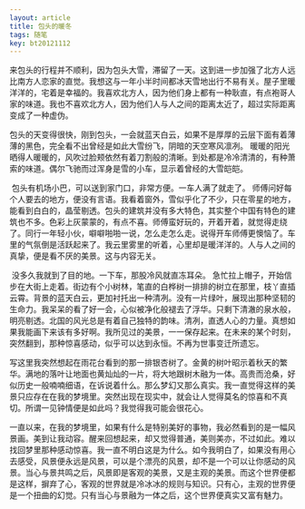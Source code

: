 ```yaml
---
layout: article
title: 包头的暖冬
tags: 随笔
key: bt20121112
---
```


来包头的行程并不顺利，因为包头大雪，滞留了一天。这到进一步加强了北方人远比南方人恋家的直觉。我想这与一年小半时间都冰天雪地出行不易有关。屋子里暖洋洋的，宅着是幸福的。我喜欢北方人，因为他们身上都有一种耿直，有点袍哥人家的味道。我也不喜欢北方人，因为他们人与人之间的距离太近了，超过实际距离变成了一种虚伪。
<!--more-->

包头的天变得很快，刚到包头，一会就蓝天白云，如果不是厚厚的云层下面有着薄薄的黑色，完全看不出曾经是如此大雪纷飞，阴暗的天空寒风凛冽。 暖暖的阳光晒得人暖暖的，风吹过脸颊依然有着刀割般的清晰。到处都是冷冷清清的，有种萧索的味道。偶尔飞驰而过浑身是雪的小车，显示着曾经的大雪皑皑。

​    包头有机场小巴，可以送到家门口，非常方便。一车人满了就走了。 师傅问好每个人要去的地方，便没有言语。我看着窗外，雪似乎化了不少，只在零星的地方，能看到白白的，晶莹剔透。包头的建筑并没有多大特色，其实整个中国有特色的建筑也不多。色彩上灰蒙蒙的，有点不喜。师傅蛮好玩的，开着开着，就觉得走绕了。同行一年轻小伙，噼噼啪啪一说，怎么走怎么走。说得开车师傅更懊恼了。车里的气氛倒是活跃起来了。我云里雾里的听着，心里却是暖洋洋的。人与人之间的真挚，便是看不厌的美景。这与内容无关。

​    没多久我就到了目的地。一下车，那股冷风就直冻耳朵。 急忙拉上帽子，开始信步在大街上走着。街边有个小树林，笔直的白桦树一排排的树立在那里，枝丫直插云霄。背景的蓝天白云，更加衬托出一种清冽。没有一片绿叶，展现出那种坚韧的生命力。我呆呆的看了好一会，心似被净化般褪去了浮华。只剩下清澈的泉水般，明亮剔透。北国的风光总是有着自己独特的韵味。清冽，直透人心的力量。真想如果我能画下来该有多好啊。我所见过的美景，一一保存起来。在未来的某个时刻，突然翻到，那种惊喜感动，似乎可以达到永恒。不再为世事变迁所遗忘。

写这里我突然想起在雨花台看到的那一排银杏树了。金黄的树叶昭示着秋天的繁华。满地的落叶让地面也黄灿灿的一片，将大地跟树木融为一体。高贵而沧桑，好似历史一般喃喃细语，在诉说着什么。那么梦幻又那么真实。我一直觉得这样的美景只应存在在我的梦境里。突然出现在现实中，就会让人觉得莫名的惊喜和不真切。所谓一见钟情便是如此吗？我觉得我可能会很花心。

​    一直以来，在我的梦境里，如果有什么是特别美好的事物，我必然看到的是一幅风景画。美到让我动容。醒来回想起来，却又觉得普通，美则美亦，不过如此。难以找回梦里那种感动惊喜。我一直不明白这是为什么。如今我明白了，如果没有用心去感受，风景便永远是风景，可以是个漂亮的风景，却不是一个可以让你感动的风景。当心与景共鸣之后，风景即是客观的美景，又是主观的美景。而这个世界便都是这样，摒弃了心，客观的世界就是冷冰冰的规则与知识。只有心，主观的世界便是一个扭曲的幻觉。只有当心与景融为一体之后，这个世界便真实又富有魅力。